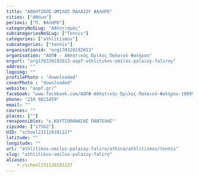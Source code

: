 ```yaml
---
title: "ΑΘΛΗΤΙΚΟΣ ΟΜΙΛΟΣ ΠΑΛΑΙΟΥ ΦΑΛΗΡΟ"
cities: ["Αθήνα"]
perioxi: ["Π. ΦΑΛΗΡΟ"]
categoryNoSLug: "Αθλητισμός"
subcategoriesNoSLug: ["Tennis"]
categories: ["athlitismos"]
subcategories: ["tennis"]
organisationid: "org170320192013"
organisation: "ΑΟΠΦ - Αθλητικός Όμιλος Παλαιού Φαλήρου"
orgurl: "org170320192013-aopf-athlitikos-omilos-palaioy-faliroy"
address: ""
logoimg: ""
profilePhoto : "downloaded"
coverPhoto : "downloaded"
website: "aopf.gr/"
facebook: "www.facebook.com/ΑΟΠΦ-Αθλητικός-Όμιλος-Παλαιού-Φαλήρου-108990062574253"
phone: "210 9821459"
email: ""
courses: ""
places: [""]
rensponsibles: "κ.ΚΟΥΤΣΟΘΑΝΑΣΗΣ ΠΑΝΤΕΛΗΣ"
zipcode: ["17562"]
UID: "school231120181227"
latitude: ""
longitude: ""
url: "athlitikos-omilos-palaioy-faliro/athina/athlitismos/tennis"
slug: "athlitikos-omilos-palaioy-faliro"
aliases:
    - /school231120181227
---
```






